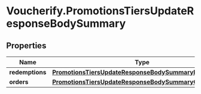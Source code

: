 # Voucherify.PromotionsTiersUpdateResponseBodySummary

## Properties

Name | Type | Description | Notes
------------ | ------------- | ------------- | -------------
**redemptions** | [**PromotionsTiersUpdateResponseBodySummaryRedemptions**](PromotionsTiersUpdateResponseBodySummaryRedemptions.md) |  | [optional] 
**orders** | [**PromotionsTiersUpdateResponseBodySummaryOrders**](PromotionsTiersUpdateResponseBodySummaryOrders.md) |  | [optional] 


